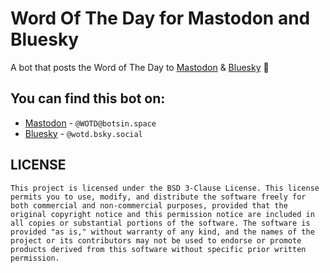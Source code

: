 # Word Of The Day for Mastodon and Bluesky
A bot that posts the Word of The Day to [Mastodon](https://botsin.space/@WOTD) & [Bluesky](https://bsky.app/profile/did:plc:sulvqvqeu4diey3exan65emu) 📕

## You can find this bot on:
- [Mastodon](https://botsin.space/@WOTD) - ```@WOTD@botsin.space```
- [Bluesky](https://bsky.app/profile/did:plc:sulvqvqeu4diey3exan65emu) - ```@wotd.bsky.social```

## LICENSE
```
This project is licensed under the BSD 3-Clause License. This license permits you to use, modify, and distribute the software freely for both commercial and non-commercial purposes, provided that the original copyright notice and this permission notice are included in all copies or substantial portions of the software. The software is provided "as is," without warranty of any kind, and the names of the project or its contributors may not be used to endorse or promote products derived from this software without specific prior written permission.
```